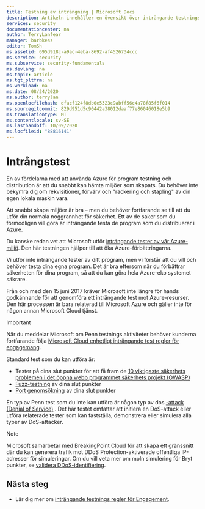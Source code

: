 ```yaml
---
title: Testning av inträngning | Microsoft Docs
description: Artikeln innehåller en översikt över inträngande testnings processen och hur du utför ett Pen-test mot din app som körs i Azure-infrastrukturen.
services: security
documentationcenter: na
author: TerryLanfear
manager: barbkess
editor: TomSh
ms.assetid: 695d918c-a9ac-4eba-8692-af4526734ccc
ms.service: security
ms.subservice: security-fundamentals
ms.devlang: na
ms.topic: article
ms.tgt_pltfrm: na
ms.workload: na
ms.date: 08/24/2020
ms.author: terrylan
ms.openlocfilehash: dfacf124f8db0e5323c9abff56c4a78f85f6f014
ms.sourcegitcommit: 829d951d5c90442a38012daaf77e86046018e5b9
ms.translationtype: MT
ms.contentlocale: sv-SE
ms.lasthandoff: 10/09/2020
ms.locfileid: "88816141"
---
```

# <a name="penetration-testing"></a>Intrångstest

En av fördelarna med att använda Azure för program testning och distribution är att du snabbt kan hämta miljöer som skapats. Du behöver inte bekymra dig om rekvisitioner, förvärv och "rackering och stapling" av din egen lokala maskin vara.

Att snabbt skapa miljöer är bra – men du behöver fortfarande se till att du utför din normala noggrannhet för säkerhet. Ett av de saker som du förmodligen vill göra är inträngande testa de program som du distribuerar i Azure.

Du kanske redan vet att Microsoft utför [inträngande tester av vår Azure-miljö](https://gallery.technet.microsoft.com/Cloud-Red-Teaming-b837392e). Den här testningen hjälper till att öka Azure-förbättringarna.

Vi utför inte inträngande tester av ditt program, men vi förstår att du vill och behöver testa dina egna program. Det är bra eftersom när du förbättrar säkerheten för dina program, så att du kan göra hela Azure-eko systemet säkrare.

Från och med den 15 juni 2017 kräver Microsoft inte längre för hands godkännande för att genomföra ett inträngande test mot Azure-resurser. Den här processen är bara relaterad till Microsoft Azure och gäller inte för någon annan Microsoft Cloud tjänst.

>[!IMPORTANT]
>När du meddelar Microsoft om Penn testnings aktiviteter behöver kunderna fortfarande följa [Microsoft Cloud enhetligt inträngande test regler för engagemang](https://technet.microsoft.com/mt784683).

Standard test som du kan utföra är:

* Tester på dina slut punkter för att få fram de [10 viktigaste säkerhets problemen i det öppna webb programmet säkerhets projekt (OWASP)](https://www.owasp.org/index.php/Category:OWASP_Top_Ten_Project)
* [Fuzz-testning](https://cloudblogs.microsoft.com/microsoftsecure/2007/09/20/fuzz-testing-at-microsoft-and-the-triage-process/) av dina slut punkter
* [Port genomsökning](https://en.wikipedia.org/wiki/Port_scanner) av dina slut punkter

En typ av Penn test som du inte kan utföra är någon typ av dos [-attack (Denial of Service)](https://en.wikipedia.org/wiki/Denial-of-service_attack) . Det här testet omfattar att initiera en DoS-attack eller utföra relaterade tester som kan fastställa, demonstrera eller simulera alla typer av DoS-attacker.

>[!Note]
>Microsoft samarbetar med BreakingPoint Cloud för att skapa ett gränssnitt där du kan generera trafik mot DDoS Protection-aktiverade offentliga IP-adresser för simuleringar. Om du vill veta mer om moln simulering för Bryt punkter, se [validera DDoS-identifiering](../../virtual-network/manage-ddos-protection.md#validate-ddos-detection).

## <a name="next-steps"></a>Nästa steg

* Lär dig mer om [inträngande testnings regler för Engagement](https://www.microsoft.com/msrc/pentest-rules-of-engagement?rtc=2).
